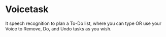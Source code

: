 # Voicetask
It speech recognition to plan a To-Do list, where you can type OR use your Voice to Remove, Do, and Undo tasks as you wish.
